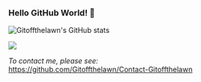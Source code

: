 <!--
**Gitoffthelawn/Gitoffthelawn** is a ✨ _special_ ✨ repository because its `README.md` (this file) appears on your GitHub profile.

Here are some ideas to get you started:

- 🔭 I’m currently working on ...
- 🌱 I’m currently learning ...
- 👯 I’m looking to collaborate on ...
- 🤔 I’m looking for help with ...
- 💬 Ask me about ...
- 📫 How to reach me: ...
- 😄 Pronouns: ...
- ⚡ Fun fact: ...
-->

### Hello GitHub World! 👯

![Gitoffthelawn's GitHub stats](https:///github-readme-stats-git-masterrstaa-rickstaa.vercel.app/api?username=gitoffthelawn&show_icons=true&title_color=ff0&icon_color=a0ffaa&text_color=dfd&bg_color=151515)

<img src="https://github-readme-streak-stats.herokuapp.com/?user=gitoffthelawn&theme=dark" />


*To contact me, please see:*  
https://github.com/Gitoffthelawn/Contact-Gitoffthelawn


<!--
<img align="center" src="https://github-readme-stats.vercel.app/api?username=gitoffthelawn&show_icons=true&line_height=33&count_private=false&theme=dark" alt="Gitoffthelawn's GitHub Stats" />

<img align="center" src="https://github-readme-stats.vercel.app/api/top-langs/?username=gitoffthelawn&hide=cmake&langs_count=4&line_height=35&theme=dark" />

<img align="left" hspace="5" src="https://github-readme-stats.vercel.app/api?username=gitoffthelawn&count_private=false&show_icons=true&theme=dark&include_all_commits=false&hide_rank=true">
-->
